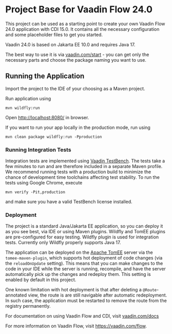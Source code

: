 # Project Base for Vaadin Flow 24.0

This project can be used as a starting point to create your own Vaadin Flow 24.0 application with CDI 15.0.
It contains all the necessary configuration and some placeholder files to get you started.

Vaadin 24.0 is based on Jakarta EE 10.0 and requires Java 17.

The best way to use it is via [vaadin.com/start](https://vaadin.com/start) - you can get only the necessary parts and
choose the package naming you want to use.

## Running the Application

Import the project to the IDE of your choosing as a Maven project.

Run application using

```
mvn wildfly:run
```

Open [http://localhost:8080/](http://localhost:8080/) in browser.

If you want to run your app locally in the production mode, run using

```
mvn clean package wildfly:run -Pproduction
```

### Running Integration Tests

Integration tests are implemented using [Vaadin TestBench](https://vaadin.com/testbench). The tests take a few minutes
to run and are therefore included in a separate Maven profile. We recommend running tests with a production build to
minimize the chance of development time toolchains affecting test stability. To run the tests using Google Chrome,
execute

`mvn verify -Pit,production`

and make sure you have a valid TestBench license installed.

### Deployment

The project is a standard Java/Jakarta EE application, so you can deploy it as you see best, via IDE or using Maven
plugins. Wildfly and TomEE plugins are pre-configured for easy testing. Wildfly plugin is used for integration tests.
Currently only Wildfly properly supports Java 17.

The application can be deployed on the [Apache TomEE](http://tomee.apache.org/) server via the `tomee-maven-plugin`,
which supports hot deployment of code changes (via the `reloadOnUpdate` setting).
This means that you can make changes to the code in your IDE while the server is running, recompile, and have the server
automatically pick up the changes and redeploy them.
This setting is enabled by default in this project.

One known limitation with hot deployment is that after deleting a `@Route`-annotated view, the route is are still
navigable after automatic redeployment.
In such case, the application must be restarted to remove the route from the registry permanently.

For documentation on using Vaadin Flow and CDI,
visit [vaadin.com/docs](https://vaadin.com/docs/v14/flow/cdi/tutorial-cdi-basic.html)

For more information on Vaadin Flow, visit https://vaadin.com/flow.
